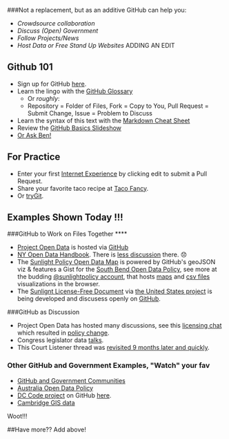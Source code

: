 ###Not a replacement, but as an additive GitHub can help you:
* _Crowdsource collaboration_
* _Discuss (Open) Government_
* _Follow Projects/News_
* _Host Data or Free Stand Up Websites_
ADDING AN EDIT
## Github 101
* Sign up for GitHub [here](http://github.com).
* Learn the lingo with the [GitHub Glossary](https://help.github.com/articles/github-glossary)
  * Or _roughly_: 
  * Repository = Folder of Files, Fork = Copy to You, Pull Request = Submit Change, Issue = Problem to Discuss
* Learn the syntax of this text with the [Markdown Cheat Sheet](http://codeglot.com/images/githubMarkdown.png)
* Review the [GitHub Basics Slideshow](http://ben.balter.com/open-sourcing-government/#/git)
* [Or Ask Ben!](https://github.com/benbalter/feedback)

## For Practice 
* Enter your first [Internet Experience](https://github.com/rebeccawilliams/internet/blob/master/experiences.md) by clicking edit to submit a Pull Request.
* Share your favorite taco recipe at [Taco Fancy](https://github.com/sinker/tacofancy).
* Or [tryGit](http://try.github.io/levels/1/challenges/1).

## Examples Shown Today !!!

###GitHub to Work on Files Together ****

* [Project Open Data](http://project-open-data.github.io/) is hosted via [GitHub](https://github.com/project-open-data/project-open-data.github.io)  
* [NY Open Data Handbook](http://nys-its.github.io/open-data-handbook/). There is [less discussion](https://github.com/nys-its/open-data-handbook/commits/gh-pages) there. :disappointed:
* The [Sunlight Policy Open Data Map](http://sunlightfoundation.com/policy/opendatamap/) is powered by GitHub's geoJSON viz & features a Gist for the [South Bend Open Data Policy](https://gist.github.com/rebeccawilliams/6311204), see more at the budding [@sunlightpolicy account](https://github.com/sunlightpolicy), that hosts [maps](https://github.com/sunlightpolicy/opendata/blob/master/USlocalpolicylocations.geoJSON) and [csv files](https://github.com/sunlightpolicy/opendata/blob/master/USlocalopendataportals.csv) visualizations in the browser.
* The [Sunlignt License-Free Document](http://theunitedstates.io/licensing/) via [the United States project](http://theunitedstates.io/) is being developed and discusess openly on [GitHub](https://github.com/unitedstates/licensing/pull/1).

###GitHub as Discussion
* Project Open Data has hosted many discussions, see this [licensing chat](https://github.com/project-open-data/project-open-data.github.io/pull/64) which resulted in [policy change](https://github.com/project-open-data/project-open-data.github.io/pull/135). 
* Congress legislator data [talks](https://github.com/unitedstates/congress-legislators/issues?state=open).
* This Court Listener thread was [revisited 9 months later and quickly](https://github.com/statedecoded/statedecoded/issues/245).

### Other GitHub and Government Examples, "Watch" your fav
* [GitHub and Government Communities](http://government.github.com/community/)
* [Australia Open Data Policy](http://actgov.github.io/opendatapolicy/)
* [DC Code project](http://dccode.org/) on GitHub [here](https://github.com/openlawdc).
* [Cambridge GIS data](https://github.com/cambridgegis/cambridgegis_data)

Woot!!!

##Have more?? Add above! 
